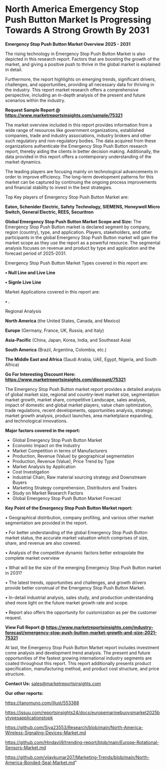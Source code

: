 # North America Emergency Stop Push Button Market Is Progressing Towards A Strong Growth By 2031

<Strong> Emergency Stop Push Button Market Overview 2025 - 2031</strong>

The rising technology in Emergency Stop Push Button Market is also depicted in this research report. Factors that are boosting the growth of the market, and giving a positive push to thrive in the global market is explained in detail.

Furthermore, the report highlights on emerging trends, significant drivers, challenges, and opportunities, providing all necessary data for thriving in the industry. This report market research offers a comprehensive perspective, including an in-depth analysis of the present and future scenarios within the industry.

<strong>Request Sample Report @ <a href=https://www.marketreportsinsights.com/sample/75321>https://www.marketreportsinsights.com/sample/75321</a></strong>

The market overview included in this report provides information from a wide range of resources like government organizations, established companies, trade and industry associations, industry brokers and other such regulatory and non-regulatory bodies. The data acquired from these organizations authenticate the Emergency Stop Push Button research report, thereby aiding the clients in better decision making. Additionally, the data provided in this report offers a contemporary understanding of the market dynamics.

The leading players are focusing mainly on technological advancements in order to improve efficiency. The long-term development patterns for this market can be captured by continuing the ongoing process improvements and financial stability to invest in the best strategies.

Top Key players of Emergency Stop Push Button Market are:

<strong>Eaton, Schenider Electric, Safety Technology, SIEMENS, Honeywell Micro Switch, General Electric, REES, Securitron</strong>

<strong><b>Global Emergency Stop Push Button Market Scope and Size:</b></strong>
The Emergency Stop Push Button market is declared segment by company, region (country), type, and application. Players, stakeholders, and other participants in the global Emergency Stop Push Button market will gain the market scope as they use the report as a powerful resource. The segmental analysis focuses on revenue and product by type and application and the forecast period of 2025-2031.

Emergency Stop Push Button Market Types covered in this report are:

<strong>• Null Line and Live Line

• Signle Live Line</strong>

Market Applications covered in this report are:

<strong>• .</strong> 

Regional Analysis

<strong>North America</strong> (the United States, Canada, and Mexico)

<strong>Europe</strong> (Germany, France, UK, Russia, and Italy)

<strong>Asia-Pacific</strong> (China, Japan, Korea, India, and Southeast Asia)

<strong>South America</strong> (Brazil, Argentina, Colombia, etc.)

<strong>The Middle East and Africa</strong> (Saudi Arabia, UAE, Egypt, Nigeria, and South Africa)

<strong>Go For Interesting Discount Here: <a href=https://www.marketreportsinsights.com/discount/75321>https://www.marketreportsinsights.com/discount/75321</a></strong>

The Emergency Stop Push Button market report provides a detailed analysis of global market size, regional and country-level market size, segmentation market growth, market share, competitive Landscape, sales analysis, impact of domestic and global market players, value chain optimization, trade regulations, recent developments, opportunities analysis, strategic market growth analysis, product launches, area marketplace expanding, and technological innovations.

<strong><b>Major factors covered in the report:</b></strong>
<ul>
  <li>Global Emergency Stop Push Button Market </li>
  <li>Economic Impact on the Industry</li>
  <li>Market Competition in terms of Manufacturers</li>
  <li>Production, Revenue (Value) by geographical segmentation</li>
  <li>Production, Revenue (Value), Price Trend by Type</li>
  <li>Market Analysis by Application</li>
  <li>Cost Investigation</li>
  <li>Industrial Chain, Raw material sourcing strategy and Downstream Buyers</li>
  <li>Marketing Strategy comprehension, Distributors and Traders</li>
  <li>Study on Market Research Factors</li>
  <li>Global Emergency Stop Push Button Market Forecast</li>
</ul>

<strong><b>Key Point of the Emergency Stop Push Button Market report:</b></strong>

• Geographical distribution, company profiling, and various other market segmentation are provided in the report.

• For better understanding of the global Emergency Stop Push Button market status, the accurate market valuation which comprises of size, share, and revenue are also covered.

• Analysis of the competitive dynamic factors better extrapolate the complete market overview

• What will be the size of the emerging Emergency Stop Push Button market in 2031?

• The latest trends, opportunities and challenges, and growth drivers provide better construal of the Emergency Stop Push Button Market.

• In-detail industrial analysis, sales study, and production understanding shed more light on the future market growth rate and scope.

• Report also offers the opportunity for customization as per the customer request.

<strong><b>View Full Report @ <a href=https://www.marketreportsinsights.com/industry-forecast/emergency-stop-push-button-market-growth-and-size-2021-75321>https://www.marketreportsinsights.com/industry-forecast/emergency-stop-push-button-market-growth-and-size-2021-75321</a></b></strong>


At last, the Emergency Stop Push Button Market report includes investment come analysis and development trend analysis. The present and future opportunities of the fastest growing international industry segments are coated throughout this report. This report additionally presents product specification, manufacturing method, and product cost structure, and price structure.

<strong>Contact Us:</strong>
sales@marketreportsinsights.com

<strong>Our other reports:</strong>

<a href=https://tanomuno.com/illust/553388>https://tanomuno.com/illust/553388</a>

<a href=https://issuu.com/reportsinsights24/docs/europemarinebuoysmarket2025bytypesapplicationstopk>https://issuu.com/reportsinsights24/docs/europemarinebuoysmarket2025bytypesapplicationstopk</a>

<a href=https://github.com/Siya23553/Research/blob/main/North-America-Wireless-Signaling-Devices-Market.md>https://github.com/Siya23553/Research/blob/main/North-America-Wireless-Signaling-Devices-Market.md</a>

<a href=https://github.com/Hindavii9/trending-report/blob/main/Europe-Rotational-Sensors-Market.md>https://github.com/Hindavii9/trending-report/blob/main/Europe-Rotational-Sensors-Market.md</a>

<a href=https://github.com/vijaykumar207/Marketing-Trends/blob/main/North-America-Bonded-Seal-Market.md>https://github.com/vijaykumar207/Marketing-Trends/blob/main/North-America-Bonded-Seal-Market.md</a>"
